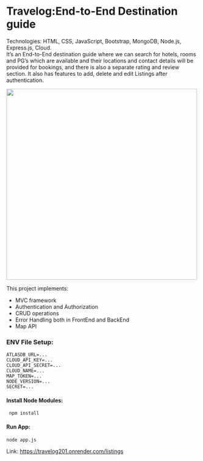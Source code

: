 # Travelog:End-to-End Destination guide

Technologies: HTML, CSS, JavaScript, Bootstrap, MongoDB, Node.js, Express.js, Cloud. <br/>
It’s an End-to-End destination guide where we can search for hotels, rooms and PG’s which are available and their locations and contact details will be provided for bookings, and there is also a separate rating and review section. It also has features to add, delete and edit Listings after authentication.
<br/>

<img src="https://res.cloudinary.com/dc2etmwnk/image/upload/v1713301294/Screenshot_433_vgmn3f.png" height="500"/>

This project implements:<br/>
   - MVC framework
- Authentication and Authorization
- CRUD operations
- Error Handling both in FrontEnd and BackEnd
- Map API

### ENV File Setup:
```
ATLASDB_URL=...
CLOUD_API_KEY=...
CLOUD_API_SECRET=...
CLOUD_NAME=...
MAP_TOKEN=...
NODE_VERSION=...
SECRET=...
```

#### Install Node Modules:
```
 npm install
```
#### Run App:
```
node app.js
```


Link: https://travelog201.onrender.com/listings

